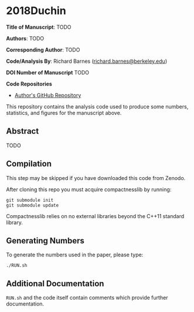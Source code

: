 2018Duchin
==========

**Title of Manuscript**:
TODO

**Authors**: TODO

**Corresponding Author**: TODO

**Code/Analysis By**: Richard Barnes (richard.barnes@berkeley.edu)

**DOI Number of Manuscript**
TODO

**Code Repositories**
 * [Author's GitHub Repository](https://github.com/r-barnes/2018Duchin)

This repository contains the analysis code used to produce some numbers,
statistics, and figures for the manuscript above.



Abstract
--------

TODO



Compilation
-----------

This step may be skipped if you have downloaded this code from Zenodo.

After cloning this repo you must acquire compactnesslib by running:

    git submodule init
    git submodule update

Compactnesslib relies on no external libraries beyond the C++11 standard
library.



Generating Numbers
------------------

To generate the numbers used in the paper, please type:

    ./RUN.sh



Additional Documentation
------------------------

`RUN.sh` and the code itself contain comments which provide further
documentation.
